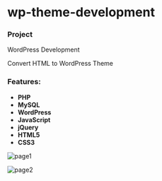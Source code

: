 # wp-theme-development

### Project 

WordPress Development

Convert HTML to WordPress Theme

### Features: 
- **PHP**
- **MySQL**
- **WordPress**
- **JavaScript**
- **jQuery**
- **HTML5**
- **CSS3**


![page1](https://github.com/AbuSayedDev/wp-theme-development/assets/48875366/c4d72dcf-be07-40fc-8b07-9ec14cf2d720)

![page2](https://github.com/AbuSayedDev/wp-theme-development/assets/48875366/4c8ee900-1209-4e6e-a96d-d91a53f64e8a)

